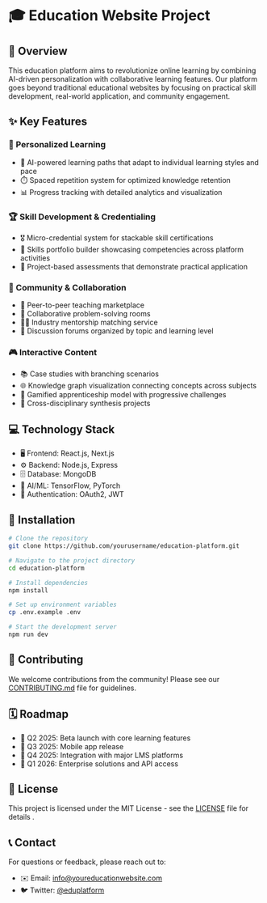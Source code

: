 # 🎓 Education Website Project

## 🌟 Overview
This education platform aims to revolutionize online learning by combining AI-driven personalization with collaborative learning features. Our platform goes beyond traditional educational websites by focusing on practical skill development, real-world application, and community engagement.

## ✨ Key Features

### 🧠 Personalized Learning
- 🤖 AI-powered learning paths that adapt to individual learning styles and pace
- ⏱️ Spaced repetition system for optimized knowledge retention
- 📊 Progress tracking with detailed analytics and visualization

### 🏆 Skill Development & Credentialing
- 🎖️ Micro-credential system for stackable skill certifications
- 📝 Skills portfolio builder showcasing competencies across platform activities
- 🚀 Project-based assessments that demonstrate practical application

### 👥 Community & Collaboration
- 🤝 Peer-to-peer teaching marketplace
- 🧩 Collaborative problem-solving rooms
- 👨‍💼 Industry mentorship matching service
- 💬 Discussion forums organized by topic and learning level

### 🎮 Interactive Content
- 📚 Case studies with branching scenarios
- 🌐 Knowledge graph visualization connecting concepts across subjects
- 🎲 Gamified apprenticeship model with progressive challenges
- 🔄 Cross-disciplinary synthesis projects

## 💻 Technology Stack
- 🖥️ Frontend: React.js, Next.js
- ⚙️ Backend: Node.js, Express
- 🗄️ Database: MongoDB
- 🧮 AI/ML: TensorFlow, PyTorch
- 🔐 Authentication: OAuth2, JWT

## 🔧 Installation

```bash
# Clone the repository
git clone https://github.com/yourusername/education-platform.git

# Navigate to the project directory
cd education-platform

# Install dependencies
npm install

# Set up environment variables
cp .env.example .env

# Start the development server
npm run dev
```




## 👐 Contributing
We welcome contributions from the community! Please see our [CONTRIBUTING.md](CONTRIBUTING.md) file for guidelines.

## 🗓️ Roadmap
- 📆 Q2 2025: Beta launch with core learning features
- 📱 Q3 2025: Mobile app release
- 🔄 Q4 2025: Integration with major LMS platforms
- 💼 Q1 2026: Enterprise solutions and API access

## 📄 License
This project is licensed under the MIT License - see the [LICENSE](LICENSE) file for details .

## 📞 Contact
For questions or feedback, please reach out to:
- ✉️ Email: info@youreducationwebsite.com
- 🐦 Twitter: [@eduplatform](https://twitter.com/eduplatform)
